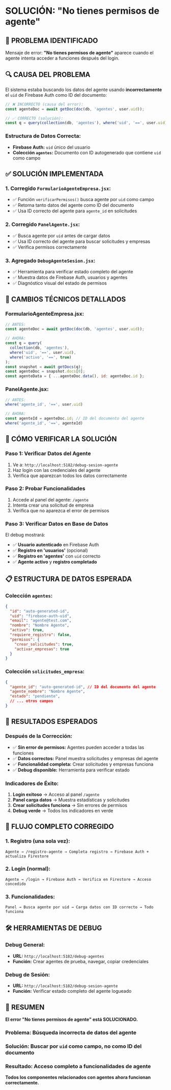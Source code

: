 # SOLUCIÓN: "No tienes permisos de agente"

## 🚨 **PROBLEMA IDENTIFICADO**
Mensaje de error: **"No tienes permisos de agente"** aparece cuando el agente intenta acceder a funciones después del login.

## 🔍 **CAUSA DEL PROBLEMA**
El sistema estaba buscando los datos del agente usando **incorrectamente** el `uid` de Firebase Auth como ID del documento:

```javascript
// ❌ INCORRECTO (causa del error):
const agenteDoc = await getDoc(doc(db, 'agentes', user.uid));

// ✅ CORRECTO (solución):
const q = query(collection(db, 'agentes'), where('uid', '==', user.uid));
```

### **Estructura de Datos Correcta:**
- **Firebase Auth:** `uid` único del usuario
- **Colección `agentes`:** Documento con ID autogenerado que contiene `uid` como campo

## ✅ **SOLUCIÓN IMPLEMENTADA**

### **1. Corregido `FormularioAgenteEmpresa.jsx`:**
- ✅ Función `verificarPermisos()` busca agente por `uid` como campo
- ✅ Retorna tanto datos del agente como ID del documento
- ✅ Usa ID correcto del agente para `agente_id` en solicitudes

### **2. Corregido `PanelAgente.jsx`:**
- ✅ Busca agente por `uid` antes de cargar datos
- ✅ Usa ID correcto del agente para buscar solicitudes y empresas
- ✅ Verifica permisos correctamente

### **3. Agregado `DebugAgenteSesion.jsx`:**
- ✅ Herramienta para verificar estado completo del agente
- ✅ Muestra datos de Firebase Auth, usuarios y agentes
- ✅ Diagnóstico visual del estado de permisos

## 🔧 **CAMBIOS TÉCNICOS DETALLADOS**

### **FormularioAgenteEmpresa.jsx:**
```javascript
// ANTES:
const agenteDoc = await getDoc(doc(db, 'agentes', user.uid));

// AHORA:
const q = query(
  collection(db, 'agentes'),
  where('uid', '==', user.uid),
  where('activo', '==', true)
);
const snapshot = await getDocs(q);
const agenteDoc = snapshot.docs[0];
const agenteData = { ...agenteDoc.data(), id: agenteDoc.id };
```

### **PanelAgente.jsx:**
```javascript
// ANTES:
where('agente_id', '==', user.uid)

// AHORA:
const agenteId = agenteDoc.id; // ID del documento del agente
where('agente_id', '==', agenteId)
```

## 🧪 **CÓMO VERIFICAR LA SOLUCIÓN**

### **Paso 1: Verificar Datos del Agente**
1. Ve a: `http://localhost:5182/debug-sesion-agente`
2. Haz login con las credenciales del agente
3. Verifica que aparezcan todos los datos correctamente

### **Paso 2: Probar Funcionalidades**
1. Accede al panel del agente: `/agente`
2. Intenta crear una solicitud de empresa
3. Verifica que no aparezca el error de permisos

### **Paso 3: Verificar Datos en Base de Datos**
El debug mostrará:
- ✅ **Usuario autenticado** en Firebase Auth
- ✅ **Registro en 'usuarios'** (opcional)
- ✅ **Registro en 'agentes'** con `uid` correcto
- ✅ **Agente activo** y **registro completado**

## 📋 **ESTRUCTURA DE DATOS ESPERADA**

### **Colección `agentes`:**
```json
{
  "id": "auto-generated-id",
  "uid": "firebase-auth-uid",
  "email": "agente@test.com",
  "nombre": "Nombre Agente",
  "activo": true,
  "requiere_registro": false,
  "permisos": {
    "crear_solicitudes": true,
    "activar_empresas": true
  }
}
```

### **Colección `solicitudes_empresa`:**
```json
{
  "agente_id": "auto-generated-id", // ID del documento del agente
  "agente_nombre": "Nombre Agente",
  "estado": "pendiente",
  // ... otros campos
}
```

## 🎯 **RESULTADOS ESPERADOS**

### **Después de la Corrección:**
- ✅ **Sin error de permisos:** Agentes pueden acceder a todas las funciones
- ✅ **Datos correctos:** Panel muestra solicitudes y empresas del agente
- ✅ **Funcionalidad completa:** Crear solicitudes y empresas funciona
- ✅ **Debug disponible:** Herramienta para verificar estado

### **Indicadores de Éxito:**
1. **Login exitoso** → Acceso al panel `/agente`
2. **Panel carga datos** → Muestra estadísticas y solicitudes
3. **Crear solicitudes funciona** → Sin errores de permisos
4. **Debug verde** → Todos los indicadores en verde

## 🔄 **FLUJO COMPLETO CORREGIDO**

### **1. Registro (una sola vez):**
```
Agente → /registro-agente → Completa registro → Firebase Auth + actualiza Firestore
```

### **2. Login (normal):**
```
Agente → /login → Firebase Auth → Verifica en Firestore → Acceso concedido
```

### **3. Funcionalidades:**
```
Panel → Busca agente por uid → Carga datos con ID correcto → Todo funciona
```

## 🛠 **HERRAMIENTAS DE DEBUG**

### **Debug General:**
- **URL:** `http://localhost:5182/debug-agentes`
- **Función:** Crear agentes de prueba, navegar, copiar credenciales

### **Debug de Sesión:**
- **URL:** `http://localhost:5182/debug-sesion-agente`
- **Función:** Verificar estado completo del agente logueado

## 🚀 **RESUMEN**

**El error "No tienes permisos de agente" está SOLUCIONADO.**

### **Problema:** Búsqueda incorrecta de datos del agente
### **Solución:** Buscar por `uid` como campo, no como ID del documento
### **Resultado:** Acceso completo a funcionalidades de agente

**Todos los componentes relacionados con agentes ahora funcionan correctamente.**
